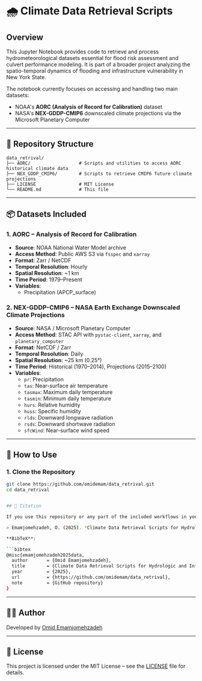 # 🌧️ Climate Data Retrieval Scripts

## Overview

This Jupyter Notebook provides code to retrieve and process hydrometeorological datasets essential for flood risk assessment and culvert performance modeling. It is part of a broader project analyzing the spatio-temporal dynamics of flooding and infrastructure vulnerability in New York State.

The notebook currently focuses on accessing and handling two main datasets:
- NOAA's **AORC (Analysis of Record for Calibration)** dataset
- NASA's **NEX-GDDP-CMIP6** downscaled climate projections via the Microsoft Planetary Computer

---
## 📁 Repository Structure

```
data_retrival/
├── AORC/                  # Scripts and utilities to access AORC historical climate data
├── NEX_GDDP_CMIP6/        # Scripts to retrieve CMIP6 future climate projections
├── LICENSE                # MIT License
└── README.md              # This file
```

---

## 📦 Datasets Included
### 1. AORC – Analysis of Record for Calibration
- **Source**: NOAA National Water Model archive
- **Access Method**: Public AWS S3 via `fsspec` and `xarray`
- **Format**: Zarr / NetCDF
- **Temporal Resolution**: Hourly
- **Spatial Resolution**: ~1 km
- **Time Period**: 1979–Present
- **Variables**: 
  - Precipitation (APCP_surface)

### 2. NEX-GDDP-CMIP6 – NASA Earth Exchange Downscaled Climate Projections
- **Source**: NASA / Microsoft Planetary Computer
- **Access Method**: STAC API with `pystac-client`, `xarray`, and `planetary_computer`
- **Format**: NetCDF / Zarr
- **Temporal Resolution**: Daily
- **Spatial Resolution**: ~25 km (0.25°)
- **Time Period**: Historical (1970–2014), Projections (2015–2100)
- **Variables**:
  - `pr`: Precipitation
  - `tas`: Near-surface air temperature
  - `tasmax`: Maximum daily temperature
  - `tasmin`: Minimum daily temperature
  - `hurs`: Relative humidity
  - `huss`: Specific humidity
  - `rlds`: Downward longwave radiation
  - `rsds`: Downward shortwave radiation
  - `sfcWind`: Near-surface wind speed

---

## 🔧 How to Use

### 1. Clone the Repository

```bash
git clone https://github.com/omidemam/data_retrival.git
cd data_retrival


## 📜 Citation

If you use this repository or any part of the included workflows in your research, please cite it as follows:

> Emamjomehzadeh, O. (2025). *Climate Data Retrieval Scripts for Hydrologic and Infrastructure Modeling*. GitHub Repository: [https://github.com/omidemam/data_retrival](https://github.com/omidemam/data_retrival)

**BibTeX**:

```bibtex
@misc{emamjomehzadeh2025data,
  author       = {Omid Emamjomehzadeh},
  title        = {Climate Data Retrieval Scripts for Hydrologic and Infrastructure Modeling},
  year         = {2025},
  url          = {https://github.com/omidemam/data_retrival},
  note         = {GitHub repository}
}
```

---

## 👨‍🔬 Author

Developed by [Omid Emamjomehzadeh](https://www.omidemam.com)  

---

## 🪪 License

This project is licensed under the MIT License – see the [LICENSE](LICENSE) file for details.
